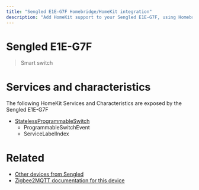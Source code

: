 ```yaml
---
title: "Sengled E1E-G7F Homebridge/HomeKit integration"
description: "Add HomeKit support to your Sengled E1E-G7F, using Homebridge, Zigbee2MQTT and homebridge-z2m."
---
```

<!---
This file has been GENERATED using src/docgen/docgen.ts
DO NOT EDIT THIS FILE MANUALLY!
-->
# Sengled E1E-G7F
> Smart switch 


# Services and characteristics
The following HomeKit Services and Characteristics are exposed by
the Sengled E1E-G7F

* [StatelessProgrammableSwitch](../../action.md)
  * ProgrammableSwitchEvent
  * ServiceLabelIndex


# Related
* [Other devices from Sengled](../index.md#sengled)
* [Zigbee2MQTT documentation for this device](https://www.zigbee2mqtt.io/devices/E1E-G7F.html)
